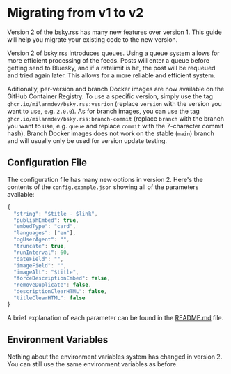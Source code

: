 # Migrating from v1 to v2

Version 2 of the bsky.rss has many new features over version 1. This guide will help you migrate your existing code to the new version.

Version 2 of bsky.rss introduces queues. Using a queue system allows for more efficient processing of the feeds. Posts will enter a queue before getting send to Bluesky, and if a ratelimit is hit, the post will be requeued and tried again later. This allows for a more reliable and efficient system.

Aditionally, per-version and branch Docker images are now available on the GitHub Container Registry. To use a specific version, simply use the tag `ghcr.io/milanmdev/bsky.rss:vesrion` (replace `version` with the version you want to use, e.g. `2.0.0`). As for branch images, you can use the tag `ghcr.io/milanmdev/bsky.rss:branch-commit` (replace `branch` with the branch you want to use, e.g. `queue` and replace `commit` with the 7-character commit hash). Branch Docker images does not work on the stable (`main`) branch and will usually only be used for version update testing.

## Configuration File

The configuration file has many new options in version 2. Here's the contents of the `config.example.json` showing all of the parameters available:

```js
{
  "string": "$title - $link",
  "publishEmbed": true,
  "embedType": "card",
  "languages": ["en"],
  "ogUserAgent": "",
  "truncate": true,
  "runInterval": 60,
  "dateField": "",
  "imageField": "",
  "imageAlt": "$title",
  "forceDescriptionEmbed": false,
  "removeDuplicate": false,
  "descriptionClearHTML": false,
  "titleClearHTML": false
}
```

A brief explanation of each parameter can be found in the [README.md](../README.md) file.

## Environment Variables

Nothing about the environment variables system has changed in version 2. You can still use the same environment variables as before.
